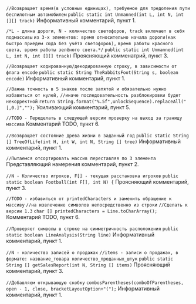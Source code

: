 `//Возвращает время(в условных единицах), требуемое для предоления пути беспилотным автомобилем`
`public static int Unmanned(int L, int N, int [][] track)`
Информативный комментарий, пункт 1.

`/*L - длина дороги, N - количество светофоров, track включает в себя подмассивы`
`из 3-х элементов: время относительно начала дороги(как быстро приедем сюда без учёта светофоров),`
`время работы красного света, время работы зелёного света.*/`
`public static int Unmanned(int L, int N, int [][] track)`
Проясняющий комменатрий, пункт 3.

`//Возвращает кодированную/декодированную строку, в зависимости от флага encode`
`public static String TheRabbitsFoot(String s, boolean encode)`
Информативный комментарий, пункт 1.

`//Важна точность в 5 знаков после запятой и обязательно нужно избавиться от нулей,`
`//иначе последовательность разблокировки будет некорректной`
`return String.format("%.5f",unlockSequence).replaceAll("[,0.]","");`
Усиливающий комментарий, пункт 5.

`//TODO - Переделать в следующей версии проверку на выход за границу массива`
Комментарий TODO, пункт 6.

`//Возвращает состояние древа жизни в заданный год`
`public static String [] TreeOfLife(int H, int W, int N, String [] tree)`
Информативный комментарий, пункт 1.

`//Пытаемся отсортировать массив переставляя по 3 элемента`
Представляющий намерения комментарий, пункт 2.

`//N - Количество игроков, F[] - текущая расстановка игроков`
`public static boolean Football(int F[], int N) {`
Проясняющий комментарий, пункт 3.

`//TODO - избавиться от printedCharacters и заменить обращение к массиву`
`//на извлечение символов непосредственно из строки`
`//Сделать к версии 1.3`
`char [] printedСharacters = Line.toCharArray();`
Комментарий TODO, пункт 6.

`//Проверяет символы в строке на симметричность расположения`
`public static boolean LineAnalysis(String line)`
Информативный комментарий, пункт 1.

`//N - количество записей о продажах`
`//items - записи о продажах, в формате: название_товара количество_проданных_штук`
`public static String [] getSalesReport(int N, String [] items)`
Проясняющий комментарий, пункт 3.

`//Добавляем открывающую скобку`
`combosParentheses(comboOfParentheses, open - 1, close, bracketLayoutOption+"(");`
Информативный комментарий, пункт 1.